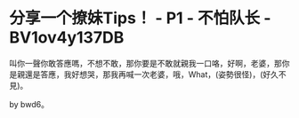 # 分享一个撩妹Tips！ - P1 - 不怕队长 - BV1ov4y137DB

叫你一聲你敢答應嗎，不想不敢，那你要是不敢就親我一口咯，好啊，老婆，那你是親還是答應，我好想哭，那我再喊一次老婆，哦，What，(姿勢很怪)，(好久不見)。

by bwd6。